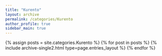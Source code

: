 ```yaml
---
title: "Kurento"
layout: archive
permalink: /categories/Kurento
author_profile: true
sidebar_main: true
---
```


{% assign posts = site.categories.Kurento %}
{% for post in posts %} {% include archive-single2.html type=page.entries_layout %} {% endfor %}
